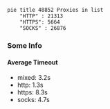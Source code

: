 
```mermaid
pie title 48852 Proxies in list
    "HTTP" : 21313
    "HTTPS": 5664
    "SOCKS" : 26876
```

### Some Info
#### Average Timeout

- mixed: 3.2s
- http: 1.3s
- https: 8.3s
- socks: 4.7s